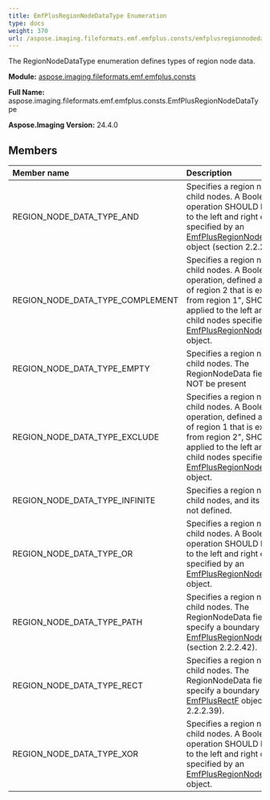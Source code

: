 ```yaml
---
title: EmfPlusRegionNodeDataType Enumeration
type: docs
weight: 370
url: /aspose.imaging.fileformats.emf.emfplus.consts/emfplusregionnodedatatype/
---
```


The RegionNodeDataType enumeration defines types of region node data.

**Module:** [aspose.imaging.fileformats.emf.emfplus.consts](/imaging/python-net/aspose.imaging.fileformats.emf.emfplus.consts/)

**Full Name:** aspose.imaging.fileformats.emf.emfplus.consts.EmfPlusRegionNodeDataType

**Aspose.Imaging Version:** 24.4.0

## **Members**
| **Member name** | **Description** |
| :- | :- |
| REGION_NODE_DATA_TYPE_AND | Specifies a region node with child nodes. A Boolean AND operation SHOULD be applied to the left and right child nodes specified by an [EmfPlusRegionNodeChildNodes](/imaging/python-net/aspose.imaging.fileformats.emf.emfplus.objects/emfplusregionnodechildnodes/) object (section 2.2.2.41). |
| REGION_NODE_DATA_TYPE_COMPLEMENT | Specifies a region node with child nodes. A Boolean operation, defined as "the part of region 2 that is excluded from region 1", SHOULD be applied to the left and right child nodes specified by an [EmfPlusRegionNodeChildNodes](/imaging/python-net/aspose.imaging.fileformats.emf.emfplus.objects/emfplusregionnodechildnodes/) object. |
| REGION_NODE_DATA_TYPE_EMPTY | Specifies a region node with no child nodes. The RegionNodeData field SHOULD NOT be present |
| REGION_NODE_DATA_TYPE_EXCLUDE | Specifies a region node with child nodes. A Boolean operation, defined as "the part of region 1 that is excluded from region 2", SHOULD be applied to the left and right child nodes specified by an [EmfPlusRegionNodeChildNodes](/imaging/python-net/aspose.imaging.fileformats.emf.emfplus.objects/emfplusregionnodechildnodes/) object. |
| REGION_NODE_DATA_TYPE_INFINITE | Specifies a region node with no child nodes, and its bounds are not defined. |
| REGION_NODE_DATA_TYPE_OR | Specifies a region node with child nodes. A Boolean OR operation SHOULD be applied to the left and right child nodes specified by an [EmfPlusRegionNodeChildNodes](/imaging/python-net/aspose.imaging.fileformats.emf.emfplus.objects/emfplusregionnodechildnodes/) object. |
| REGION_NODE_DATA_TYPE_PATH | Specifies a region node with no child nodes. The RegionNodeData field SHOULD specify a boundary with an [EmfPlusRegionNodePath](/imaging/python-net/aspose.imaging.fileformats.emf.emfplus.objects/emfplusregionnodepath/) object (section 2.2.2.42). |
| REGION_NODE_DATA_TYPE_RECT | Specifies a region node with no child nodes. The RegionNodeData field SHOULD specify a boundary with an [EmfPlusRectF](/imaging/python-net/aspose.imaging.fileformats.emf.emfplus.objects/emfplusrectf/) object (section 2.2.2.39). |
| REGION_NODE_DATA_TYPE_XOR | Specifies a region node with child nodes. A Boolean XOR operation SHOULD be applied to the left and right child nodes specified by an [EmfPlusRegionNodeChildNodes](/imaging/python-net/aspose.imaging.fileformats.emf.emfplus.objects/emfplusregionnodechildnodes/) object. |
